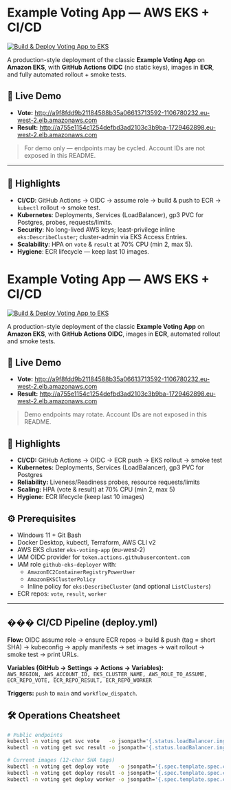 
# Example Voting App — AWS EKS + CI/CD

[![Build & Deploy Voting App to EKS](https://github.com/Uthmanade001/example-voting-app-eks/actions/workflows/deploy.yml/badge.svg)](https://github.com/Uthmanade001/example-voting-app-eks/actions/workflows/deploy.yml)

A production-style deployment of the classic **Example Voting App** on **Amazon EKS**, with **GitHub Actions OIDC** (no static keys), images in **ECR**, and fully automated rollout + smoke tests.

## 🚀 Live Demo
- **Vote:** http://a9f8fdd9b21184588b35a06613713592-1106780232.eu-west-2.elb.amazonaws.com  
- **Result:** http://a755e1154c1254defbd3ad2103c3b9ba-1729462898.eu-west-2.elb.amazonaws.com

> For demo only — endpoints may be cycled. Account IDs are not exposed in this README.

---

## 🧭 Highlights
- **CI/CD**: GitHub Actions → OIDC → assume role → build & push to ECR → `kubectl` rollout → smoke test.
- **Kubernetes**: Deployments, Services (LoadBalancer), gp3 PVC for Postgres, probes, requests/limits.
- **Security**: No long-lived AWS keys; least-privilege inline `eks:DescribeCluster`; cluster-admin via EKS Access Entries.
- **Scalability**: HPA on `vote` & `result` at 70% CPU (min 2, max 5).
- **Hygiene**: ECR lifecycle — keep last 10 images.

# Example Voting App — AWS EKS + CI/CD

[![Build & Deploy Voting App to EKS](https://github.com/Uthmanade001/example-voting-app-eks/actions/workflows/deploy.yml/badge.svg)](https://github.com/Uthmanade001/example-voting-app-eks/actions/workflows/deploy.yml)

A production-style deployment of the classic **Example Voting App** on **Amazon EKS**, with **GitHub Actions OIDC**, images in **ECR**, automated rollout and smoke tests.

## 🚀 Live Demo
- **Vote:** http://a9f8fdd9b21184588b35a06613713592-1106780232.eu-west-2.elb.amazonaws.com  
- **Result:** http://a755e1154c1254defbd3ad2103c3b9ba-1729462898.eu-west-2.elb.amazonaws.com

> Demo endpoints may rotate. Account IDs are not exposed in this README.

## 🧭 Highlights
- **CI/CD:** GitHub Actions → OIDC → ECR push → EKS rollout → smoke test  
- **Kubernetes:** Deployments, Services (LoadBalancer), gp3 PVC for Postgres  
- **Reliability:** Liveness/Readiness probes, resource requests/limits  
- **Scaling:** HPA (vote & result) at 70% CPU (min 2, max 5)  
- **Hygiene:** ECR lifecycle (keep last 10 images)

## ⚙️ Prerequisites
- Windows 11 + Git Bash  
- Docker Desktop, kubectl, Terraform, AWS CLI v2  
- AWS EKS cluster `eks-voting-app` (eu-west-2)  
- IAM OIDC provider for `token.actions.githubusercontent.com`  
- IAM role `github-eks-deployer` with:
  - `AmazonEC2ContainerRegistryPowerUser`
  - `AmazonEKSClusterPolicy`
  - Inline policy for `eks:DescribeCluster` (and optional `ListClusters`)
- ECR repos: `vote`, `result`, `worker`

---

## ��� CI/CD Pipeline (deploy.yml)
**Flow:** OIDC assume role → ensure ECR repos → build & push (tag = short SHA) → kubeconfig → apply manifests → set images → wait rollout → smoke test → print URLs.

**Variables (GitHub → Settings → Actions → Variables):**  
`AWS_REGION, AWS_ACCOUNT_ID, EKS_CLUSTER_NAME, AWS_ROLE_TO_ASSUME, ECR_REPO_VOTE, ECR_REPO_RESULT, ECR_REPO_WORKER`

**Triggers:** `push` to `main` and `workflow_dispatch`.

## 🛠️ Operations Cheatsheet
```bash
# Public endpoints
kubectl -n voting get svc vote   -o jsonpath='{.status.loadBalancer.ingress[0].hostname}'; echo
kubectl -n voting get svc result -o jsonpath='{.status.loadBalancer.ingress[0].hostname}'; echo

# Current images (12-char SHA tags)
kubectl -n voting get deploy vote   -o jsonpath='{.spec.template.spec.containers[0].image}'; echo
kubectl -n voting get deploy result -o jsonpath='{.spec.template.spec.containers[0].image}'; echo
kubectl -n voting get deploy worker -o jsonpath='{.spec.template.spec.containers[0].image}'; echo

